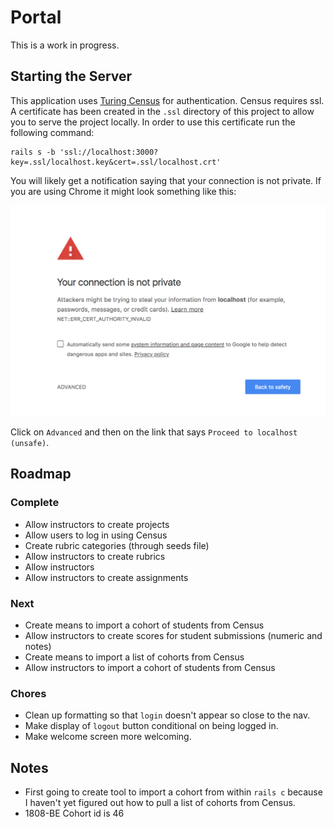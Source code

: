 # Portal

This is a work in progress.

## Starting the Server

This application uses [Turing Census](https://github.com/turingschool-projects/omniauth-census) for authentication. Census requires ssl. A certificate has been created in the `.ssl` directory of this project to allow you to serve the project locally. In order to use this certificate run the following command:

```
rails s -b 'ssl://localhost:3000?key=.ssl/localhost.key&cert=.ssl/localhost.crt'
```

You will likely get a notification saying that your connection is not private. If you are using Chrome it might look something like this:

![Not Private](./images/not_private.png)

Click on `Advanced` and then on the link that says `Proceed to localhost (unsafe)`.

## Roadmap

### Complete

* Allow instructors to create projects
* Allow users to log in using Census
* Create rubric categories (through seeds file)
* Allow instructors to create rubrics
* Allow instructors
* Allow instructors to create assignments

### Next

* Create means to import a cohort of students from Census
* Allow instructors to create scores for student submissions (numeric and notes)
* Create means to import a list of cohorts from Census
* Allow instructors to import a cohort of students from Census

### Chores

* Clean up formatting so that `login` doesn't appear so close to the nav.
* Make display of `logout` button conditional on being logged in.
* Make welcome screen more welcoming.

## Notes

* First going to create tool to import a cohort from within `rails c` because I haven't yet figured out how to pull a list of cohorts from Census.
* 1808-BE Cohort id is 46

